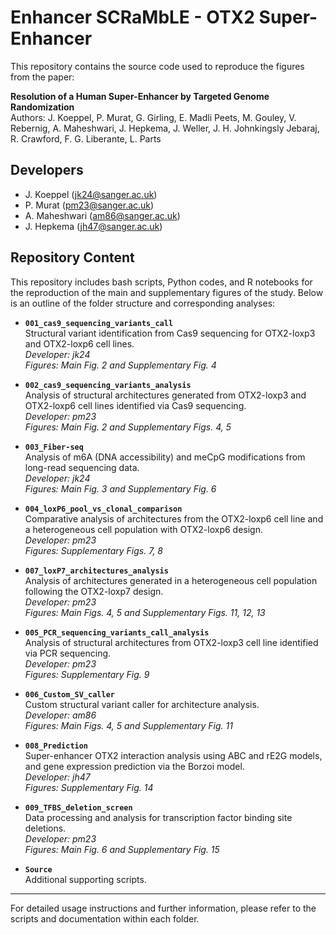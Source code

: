 # Enhancer SCRaMbLE - OTX2 Super-Enhancer

This repository contains the source code used to reproduce the figures from the paper:

**Resolution of a Human Super-Enhancer by Targeted Genome Randomization**  
Authors: J. Koeppel, P. Murat, G. Girling, E. Madli Peets, M. Gouley, V. Rebernig, A. Maheshwari, J. Hepkema, J. Weller, J. H. Johnkingsly Jebaraj, R. Crawford, F. G. Liberante, L. Parts  

## Developers  
- J. Koeppel ([jk24@sanger.ac.uk](mailto:jk24@sanger.ac.uk))  
- P. Murat ([pm23@sanger.ac.uk](mailto:pm23@sanger.ac.uk))  
- A. Maheshwari ([am86@sanger.ac.uk](mailto:am86@sanger.ac.uk))  
- J. Hepkema ([jh47@sanger.ac.uk](mailto:jh47@sanger.ac.uk))  

## Repository Content

This repository includes bash scripts, Python codes, and R notebooks for the reproduction of the main and supplementary figures of the study. Below is an outline of the folder structure and corresponding analyses:

- **`001_cas9_sequencing_variants_call`**  
  Structural variant identification from Cas9 sequencing for OTX2-loxp3 and OTX2-loxp6 cell lines.  
  _Developer: jk24_  
  _Figures: Main Fig. 2 and Supplementary Fig. 4_

- **`002_cas9_sequencing_variants_analysis`**  
  Analysis of structural architectures generated from OTX2-loxp3 and OTX2-loxp6 cell lines identified via Cas9 sequencing.  
  _Developer: pm23_  
  _Figures: Main Fig. 2 and Supplementary Figs. 4, 5_

- **`003_Fiber-seq`**  
  Analysis of m6A (DNA accessibility) and meCpG modifications from long-read sequencing data.  
  _Developer: jk24_  
  _Figures: Main Fig. 3 and Supplementary Fig. 6_

- **`004_loxP6_pool_vs_clonal_comparison`**  
  Comparative analysis of architectures from the OTX2-loxp6 cell line and a heterogeneous cell population with OTX2-loxp6 design.  
  _Developer: pm23_  
  _Figures: Supplementary Figs. 7, 8_

- **`007_loxP7_architectures_analysis`**  
  Analysis of architectures generated in a heterogeneous cell population following the OTX2-loxp7 design.  
  _Developer: pm23_  
  _Figures: Main Figs. 4, 5 and Supplementary Figs. 11, 12, 13_

- **`005_PCR_sequencing_variants_call_analysis`**  
  Analysis of structural architectures from OTX2-loxp3 cell line identified via PCR sequencing.  
  _Developer: pm23_  
  _Figures: Supplementary Fig. 9_

- **`006_Custom_SV_caller`**  
  Custom structural variant caller for architecture analysis.  
  _Developer: am86_  
  _Figures: Main Figs. 4, 5 and Supplementary Fig. 11_

- **`008_Prediction`**  
  Super-enhancer OTX2 interaction analysis using ABC and rE2G models, and gene expression prediction via the Borzoi model.  
  _Developer: jh47_  
  _Figures: Supplementary Fig. 14_

- **`009_TFBS_deletion_screen`**  
  Data processing and analysis for transcription factor binding site deletions.  
  _Developer: pm23_  
  _Figures: Main Fig. 6 and Supplementary Fig. 15_

- **`Source`**  
  Additional supporting scripts.

---

For detailed usage instructions and further information, please refer to the scripts and documentation within each folder.
